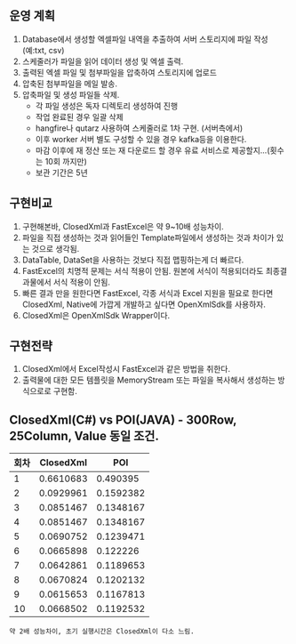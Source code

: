 ## 운영 계획
1. Database에서 생성할 엑셀파일 내역을 추출하여 서버 스토리지에 파일 작성(예:txt, csv)
2. 스케줄러가 파일을 읽어 데이터 생성 및 엑셀 출력.
3. 출력된 엑셀 파일 및 첨부파일을 압축하여 스토리지에 업로드
4. 압축된 첨부파일을 메일 발송.
5. 압축파일 및 생성 파일들 삭제.
   * 각 파일 생성은 독자 디렉토리 생성하여 진행
   * 작업 완료된 경우 일괄 삭제
   * hangfire나 qutarz 사용하여 스케줄러로 1차 구현. (서버측에서)
   * 이후 worker 서버 별도 구성할 수 있을 경우 kafka등을 이용한다.
   * 마감 이후에 재 정산 또는 재 다운로드 할 경우 유료 서비스로 제공할지...(횟수는 10회 까지만)
   * 보관 기간은 5년

## 구현비교
1. 구현해본바, ClosedXml과 FastExcel은 약 9~10배 성능차이.
2. 파일을 직접 생성하는 것과 읽어들인 Template파일에서 생성하는 것과 차이가 있는 것으로 생각됨.
3. DataTable, DataSet을 사용하는 것보다 직접 맵핑하는게 더 빠르다.
4. FastExcel의 치명적 문제는 서식 적용이 안됨. 원본에 서식이 적용되더라도 최종결과물에서 서식 적용이 안됨.
5. 빠른 결과 만을 원한다면 FastExcel, 각종 서식과 Excel 지원을 필요로 한다면 ClosedXml, Native에 가깝게 개발하고 싶다면 OpenXmlSdk를 사용하자.
6. ClosedXml은 OpenXmlSdk Wrapper이다.

## 구현전략
1. ClosedXml에서 Excel작성시 FastExcel과 같은 방법을 취한다.
2. 출력물에 대한 모든 템플릿을 MemoryStream 또는 파일을 복사해서 생성하는 방식으로로 구현함.

## ClosedXml(C#) vs POI(JAVA) - 300Row, 25Column, Value 동일 조건.
| 회차  |ClosedXml|POI|
|-----|---------|---|
| 1   |0.6610683|0.490395|
| 2   |0.0929961|0.1592382|
| 3   |0.0851467|0.1348167|
| 4   |0.0851467|0.1348167|
| 5   |0.0690752|0.1239471|
| 6   |0.0665898|0.122226|
| 7   |0.0642861|0.1189653|
| 8   |0.0670824|0.1202132|
| 9   |0.0615653|0.1167813|
| 10  |0.0668502|0.1192532|
`약 2배 성능차이, 초기 실행시간은 ClosedXml이 다소 느림.`